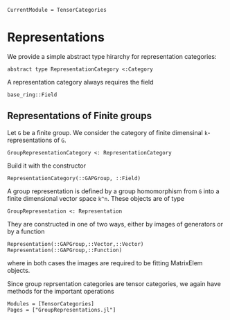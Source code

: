 ```@meta
CurrentModule = TensorCategories
```

# Representations

We provide a simple abstract type hirarchy for representation categories:

```
abstract type RepresentationCategory <:Category
```

A representation category always requires the field

```
base_ring::Field
```

## Representations of Finite groups

Let ``G`` be a finite group. We consider the category of finite dimensinal
``k``-representations of ``G``.

```
GroupRepresentationCategory <: RepresentationCategory
```

Build it with the constructor


```@docs
RepresentationCategory(::GAPGroup, ::Field)
```

A group representation is defined by a group homomorphism from ``G`` into a
finite dimensional vector space ``k^n``. These objects are of type

```
GroupRepresentation <: Representation
```

They are constructed in one of two ways, either by images of generators or by a function

```@docs
Representation(::GAPGroup,::Vector,::Vector)
Representation(::GAPGroup,::Function)
```

where in both cases the images are required to be fitting MatrixElem objects.

Since group reprsentation categories are tensor categories, we again have methods
for the important operations

```@autodocs
Modules = [TensorCategories]
Pages = ["GroupRepresentations.jl"]
```
